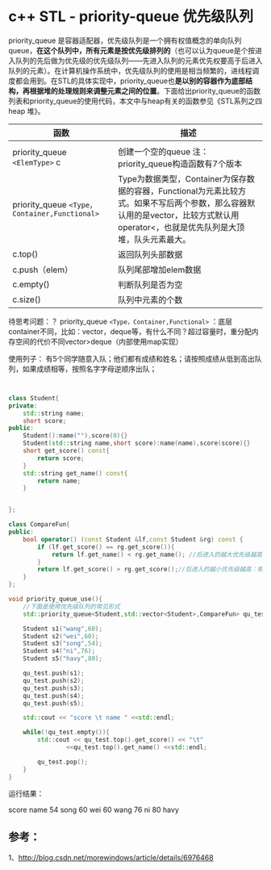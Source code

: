 # c++ STL - priority-queue 优先级队列



priority_queue 是容器适配器，优先级队列是一个拥有权值概念的单向队列queue，**在这个队列中，所有元素是按优先级排列的**（也可以认为queue是个按进入队列的先后做为优先级的优先级队列——先进入队列的元素优先权要高于后进入队列的元素）。在计算机操作系统中，优先级队列的使用是相当频繁的，进线程调度都会用到。在STL的具体实现中，priority_queue也**是以别的容器作为底部结构，再根据堆的处理规则来调整元素之间的位置**。下面给出priority_queue的函数列表和priority_queue的使用代码，本文中与heap有关的函数参见《STL系列之四 heap 堆》。


| 函数 | 描述 |
| --- | --- |
|  |  |
| priority_queue `<ElemType>` c |  创建一个空的queue  注：priority_queue构造函数有7个版本|
| priority_queue `<Type，Container,Functional>` | Type为数据类型，Container为保存数据的容器，Functional为元素比较方式。如果不写后两个参数，那么容器默认用的是vector，比较方式默认用operator<，也就是优先队列是大顶堆，队头元素最大。 |
| c.top() | 返回队列头部数据 |
| c.push（elem） | 队列尾部增加elem数据 |
| c.empty() | 判断队列是否为空 |
| c.size() | 队列中元素的个数 |

待思考问题：？
priority_queue `<Type，Container,Functional>` ：底层container不同，比如：vector，deque等，有什么不同？超过容量时，重分配内存空间的代价不同vector>deque（内部使用map实现）


使用列子：
有5个同学随意入队；他们都有成绩和姓名；请按照成绩从低到高出队列，如果成绩相等，按照名字字母逆顺序出队；

``` c++


class Student{
private:
    std::string name;
    short score;
public:
    Student():name(""),score(0){}
    Student(std::string name,short score):name(name),score(score){}
    short get_score() const{
        return score;
    }
    std::string get_name() const{
        return name;
    }


};

class CompareFun{
public:
    bool operator() (const Student &lf,const Student &rg) const {
        if (lf.get_score() == rg.get_score()){
            return lf.get_name() < rg.get_name(); //后进入的越大优先级越高；相当于降序
        }
        return lf.get_score() > rg.get_score();//后进入的越小优先级越高：相当于升序
    }
};

void priority_queue_use(){
    //下面是使用优先级队列的常见形式
    std::priority_queue<Student,std::vector<Student>,CompareFun> qu_test;

    Student s1("wang",60);
    Student s2("wei",60);
    Student s3("song",54);
    Student s4("ni",76);
    Student s5("havy",80);

    qu_test.push(s1);
    qu_test.push(s2);
    qu_test.push(s3);
    qu_test.push(s4);
    qu_test.push(s5);

    std::cout << "score \t name " <<std::endl;

    while(!qu_test.empty()){
        std::cout << qu_test.top().get_score() << "\t"
                <<qu_test.top().get_name() <<std::endl;

        qu_test.pop();
    }
}

```
运行结果：

score   name 
54	 song
60	 wei
60	 wang
76	 ni
80	 havy


## 参考：
1、http://blog.csdn.net/morewindows/article/details/6976468



